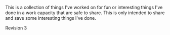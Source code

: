 This is a collection of things I've worked on for fun or interesting things I've done in a work capacity that are safe to share.  This is only intended to share and save some interesting things I've done.  


Revision 3

